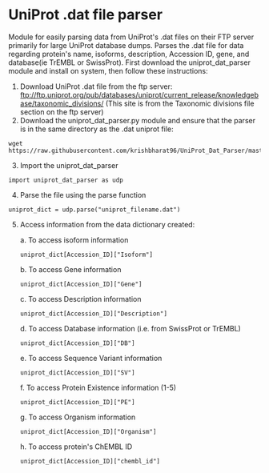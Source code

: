 # UniProt .dat file parser
Module for easily parsing data from UniProt's .dat files on their FTP server primarily for large UniProt database dumps. Parses the .dat file for data regarding protein's name, isoforms, description, Accession ID, gene, and database(ie TrEMBL or SwissProt). First download the uniprot_dat_parser module and install on system, then follow these instructions:
  1. Download UniProt .dat file from the ftp server: ftp://ftp.uniprot.org/pub/databases/uniprot/current_release/knowledgebase/taxonomic_divisions/ (This site is from the Taxonomic divisions file section on the ftp server)
  2. Download the uniprot_dat_parser.py module and ensure that the parser is in the same directory as the .dat uniprot file:
  ```
  wget https://raw.githubusercontent.com/krishbharat96/UniProt_Dat_Parser/master/uniprot_dat_parser.py
  ```
  3. Import the uniprot_dat_parser 
  ```
  import uniprot_dat_parser as udp
  ```
  4. Parse the file using the parse function 
  ```
  uniprot_dict = udp.parse("uniprot_filename.dat")
  ```
  5. Access information from the data dictionary created:
  
        a. To access isoform information
        ```
        uniprot_dict[Accession_ID]["Isoform"]
        ```
        b. To access Gene information 
        ```
        uniprot_dict[Accession_ID]["Gene"]
        ```
        c. To access Description information 
        ```
        uniprot_dict[Accession_ID]["Description"]
        ```
        d. To access Database information (i.e. from SwissProt or TrEMBL)
        ```
        uniprot_dict[Accession_ID]["DB"]
        ```
        e. To access Sequence Variant information 
        ```
        uniprot_dict[Accession_ID]["SV"]
        ```
        f. To access Protein Existence information (1-5)
        ```
        uniprot_dict[Accession_ID]["PE"]
        ```
        g. To access Organism information
        ```
        uniprot_dict[Accession_ID]["Organism"]
        ```
        h. To access protein's ChEMBL ID
        ```
        uniprot_dict[Accession_ID]["chembl_id"]
        ```
